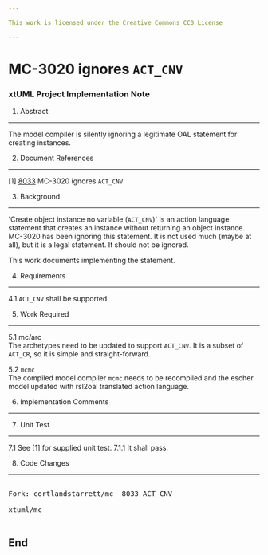 ```yaml
---

This work is licensed under the Creative Commons CC0 License

---
```


# MC-3020 ignores `ACT_CNV`  
### xtUML Project Implementation Note


1. Abstract
-----------
The model compiler is silently ignoring a legitimate OAL statement for
creating instances.

2. Document References
----------------------
[1] [8033](https://support.onefact.net/issues/8033) MC-3020 ignores `ACT_CNV`  

3. Background
-------------
'Create object instance no variable (`ACT_CNV`)' is an action language
statement that creates an instance without returning an object instance.
MC-3020 has been ignoring this statement.  It is not used much (maybe
at all), but it is a legal statement.  It should not be ignored.

This work documents implementing the statement.

4. Requirements
---------------
4.1 `ACT_CNV` shall be supported.

5. Work Required
----------------
5.1 mc/arc  
The archetypes need to be updated to support `ACT_CNV`.  It is a subset
of `ACT_CR`, so it is simple and straight-forward.

5.2 `mcmc`  
The compiled model compiler `mcmc` needs to be recompiled and the escher
model updated with rsl2oal translated action language.

6. Implementation Comments
--------------------------

7. Unit Test
------------
7.1 See [1] for supplied unit test.
7.1.1 It shall pass.

8. Code Changes
---------------
<pre>

Fork: cortlandstarrett/mc  8033_ACT_CNV  

xtuml/mc

</pre>

End
---

